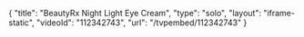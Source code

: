 {
    "title": "BeautyRx Night Light Eye Cream",
    "type": "solo",
    "layout": "iframe-static",
    "videoId": "112342743",
    "url": "\/tvpembed\/112342743"
}